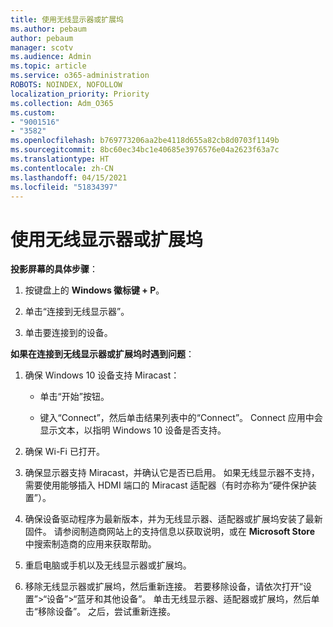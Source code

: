 ```yaml
---
title: 使用无线显示器或扩展坞
ms.author: pebaum
author: pebaum
manager: scotv
ms.audience: Admin
ms.topic: article
ms.service: o365-administration
ROBOTS: NOINDEX, NOFOLLOW
localization_priority: Priority
ms.collection: Adm_O365
ms.custom:
- "9001516"
- "3582"
ms.openlocfilehash: b769773206aa2be4118d655a82cb8d0703f1149b
ms.sourcegitcommit: 8bc60ec34bc1e40685e3976576e04a2623f63a7c
ms.translationtype: HT
ms.contentlocale: zh-CN
ms.lasthandoff: 04/15/2021
ms.locfileid: "51834397"
---
```

# <a name="use-wireless-displays-or-docks"></a>使用无线显示器或扩展坞

**投影屏幕的具体步骤**：

1. 按键盘上的 **Windows 徽标键 + P**。

2. 单击“连接到无线显示器”。

3. 单击要连接到的设备。

**如果在连接到无线显示器或扩展坞时遇到问题**：

1. 确保 Windows 10 设备支持 Miracast： 

    - 单击“开始”按钮。
    
    - 键入“Connect”，然后单击结果列表中的“Connect”。 Connect 应用中会显示文本，以指明 Windows 10 设备是否支持。 

2. 确保 Wi-Fi 已打开。 

3. 确保显示器支持 Miracast，并确认它是否已启用。 如果无线显示器不支持，需要使用能够插入 HDMI 端口的 Miracast 适配器（有时亦称为“硬件保护装置”）。

4. 确保设备驱动程序为最新版本，并为无线显示器、适配器或扩展坞安装了最新固件。 请参阅制造商网站上的支持信息以获取说明，或在 **Microsoft Store** 中搜索制造商的应用来获取帮助。

5. 重启电脑或手机以及无线显示器或扩展坞。

6. 移除无线显示器或扩展坞，然后重新连接。 若要移除设备，请依次打开“设置”>“设备”>“蓝牙和其他设备”。 单击无线显示器、适配器或扩展坞，然后单击“移除设备”。 之后，尝试重新连接。
